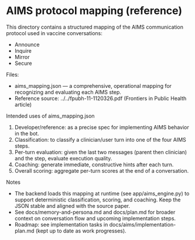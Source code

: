 # AIMS protocol mapping (reference)

This directory contains a structured mapping of the AIMS communication protocol used in vaccine conversations:
- Announce
- Inquire
- Mirror
- Secure

Files:
- aims_mapping.json — a comprehensive, operational mapping for recognizing and evaluating each AIMS step.
- Reference source: ../../fpubh-11-1120326.pdf (Frontiers in Public Health article)

Intended uses of aims_mapping.json
1. Developer/reference: as a precise spec for implementing AIMS behavior in the bot.
2. Classification: to classify a clinician/user turn into one of the four AIMS steps.
3. Per-turn evaluation: given the last two messages (parent then clinician) and the step, evaluate execution quality.
4. Coaching: generate immediate, constructive hints after each turn.
5. Overall scoring: aggregate per-turn scores at the end of a conversation.

Notes
- The backend loads this mapping at runtime (see app/aims_engine.py) to support deterministic classification, scoring, and coaching. Keep the JSON stable and aligned with the source paper.
- See docs/memory-and-persona.md and docs/plan.md for broader context on conversation flow and upcoming implementation steps.
- Roadmap: see implementation tasks in docs/aims/implementation-plan.md (kept up to date as work progresses).
